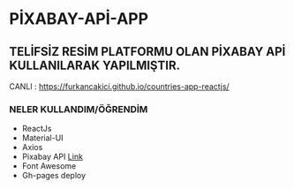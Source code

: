 # PİXABAY-APİ-APP

## TELİFSİZ RESİM PLATFORMU OLAN PİXABAY APİ KULLANILARAK YAPILMIŞTIR. 


CANLI : https://furkancakici.github.io/countries-app-reactjs/

### NELER KULLANDIM/ÖĞRENDİM

- ReactJs
- Material-UI
- Axios
- Pixabay API [Link](https://pixabay.com/api/docs/)
- Font Awesome
- Gh-pages deploy
